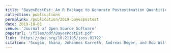```yaml
---
title: "BayesPostEst: An R Package to Generate Postestimation Quantities for Bayesian MCMC Estimation"
collection: publications
permalink: /publication/2019-bayespostest
date: 2019-10-01
venue: 'Journal of Open Source Software'
paperurl: '/files/pdf/BayesPostEst.pdf'
link: 'https://doi.org/10.21105/joss.01722'
citation: 'Scogin, Shana, Johannes Karreth, Andreas Beger, and Rob Williams. 2019. &quot;BayesPostEst: An R Package to Generate Postestimation Quantities for Bayesian MCMC Estimation.&quot; <i>Journal of Open Source Software</i> 4(42): 1722. doi:10.21105/joss.01722'
---
```


